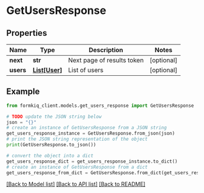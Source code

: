 # GetUsersResponse


## Properties

Name | Type | Description | Notes
------------ | ------------- | ------------- | -------------
**next** | **str** | Next page of results token | [optional] 
**users** | [**List[User]**](User.md) | List of users | [optional] 

## Example

```python
from formkiq_client.models.get_users_response import GetUsersResponse

# TODO update the JSON string below
json = "{}"
# create an instance of GetUsersResponse from a JSON string
get_users_response_instance = GetUsersResponse.from_json(json)
# print the JSON string representation of the object
print(GetUsersResponse.to_json())

# convert the object into a dict
get_users_response_dict = get_users_response_instance.to_dict()
# create an instance of GetUsersResponse from a dict
get_users_response_from_dict = GetUsersResponse.from_dict(get_users_response_dict)
```
[[Back to Model list]](../README.md#documentation-for-models) [[Back to API list]](../README.md#documentation-for-api-endpoints) [[Back to README]](../README.md)



